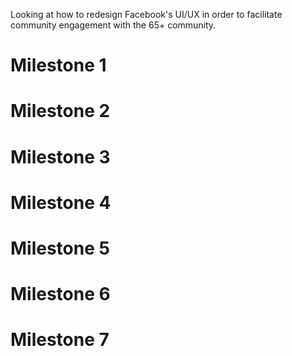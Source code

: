 Looking at how to redesign Facebook's UI/UX in order to facilitate community engagement with the 65+ community.

# Milestone 1

# Milestone 2

# Milestone 3

# Milestone 4

# Milestone 5

# Milestone 6

# Milestone 7




